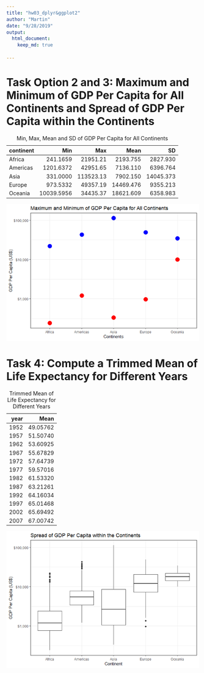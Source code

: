 ```yaml
---
title: "hw03_dplyr&ggplot2"
author: "Martin"
date: "9/28/2019"
output: 
  html_document:
    keep_md: true

---
```







# Task Option 2 and 3: Maximum and Minimum of GDP Per Capita for All Continents and Spread of GDP Per Capita within the Continents 
<div class="twoC">
<table class="table" style="margin-left: auto; margin-right: auto;">
<caption>Min, Max, Mean and SD of GDP Per 
  Capita for All Continents</caption>
 <thead>
  <tr>
   <th style="text-align:left;"> continent </th>
   <th style="text-align:right;"> Min </th>
   <th style="text-align:right;"> Max </th>
   <th style="text-align:right;"> Mean </th>
   <th style="text-align:right;"> SD </th>
  </tr>
 </thead>
<tbody>
  <tr>
   <td style="text-align:left;"> Africa </td>
   <td style="text-align:right;"> 241.1659 </td>
   <td style="text-align:right;"> 21951.21 </td>
   <td style="text-align:right;"> 2193.755 </td>
   <td style="text-align:right;"> 2827.930 </td>
  </tr>
  <tr>
   <td style="text-align:left;"> Americas </td>
   <td style="text-align:right;"> 1201.6372 </td>
   <td style="text-align:right;"> 42951.65 </td>
   <td style="text-align:right;"> 7136.110 </td>
   <td style="text-align:right;"> 6396.764 </td>
  </tr>
  <tr>
   <td style="text-align:left;"> Asia </td>
   <td style="text-align:right;"> 331.0000 </td>
   <td style="text-align:right;"> 113523.13 </td>
   <td style="text-align:right;"> 7902.150 </td>
   <td style="text-align:right;"> 14045.373 </td>
  </tr>
  <tr>
   <td style="text-align:left;"> Europe </td>
   <td style="text-align:right;"> 973.5332 </td>
   <td style="text-align:right;"> 49357.19 </td>
   <td style="text-align:right;"> 14469.476 </td>
   <td style="text-align:right;"> 9355.213 </td>
  </tr>
  <tr>
   <td style="text-align:left;"> Oceania </td>
   <td style="text-align:right;"> 10039.5956 </td>
   <td style="text-align:right;"> 34435.37 </td>
   <td style="text-align:right;"> 18621.609 </td>
   <td style="text-align:right;"> 6358.983 </td>
  </tr>
</tbody>
</table>


![](hw03_dplyr-ggplot2_files/figure-html/unnamed-chunk-3-1.png)<!-- -->

</div>
<div class="clearer"></div>
 
# Task 4: Compute a Trimmed Mean of Life Expectancy for Different Years

<table class="table" style="margin-left: auto; margin-right: auto;">
<caption>Trimmed Mean of Life Expectancy for 
  Different Years</caption>
 <thead>
  <tr>
   <th style="text-align:right;"> year </th>
   <th style="text-align:right;"> Mean </th>
  </tr>
 </thead>
<tbody>
  <tr>
   <td style="text-align:right;"> 1952 </td>
   <td style="text-align:right;"> 49.05762 </td>
  </tr>
  <tr>
   <td style="text-align:right;"> 1957 </td>
   <td style="text-align:right;"> 51.50740 </td>
  </tr>
  <tr>
   <td style="text-align:right;"> 1962 </td>
   <td style="text-align:right;"> 53.60925 </td>
  </tr>
  <tr>
   <td style="text-align:right;"> 1967 </td>
   <td style="text-align:right;"> 55.67829 </td>
  </tr>
  <tr>
   <td style="text-align:right;"> 1972 </td>
   <td style="text-align:right;"> 57.64739 </td>
  </tr>
  <tr>
   <td style="text-align:right;"> 1977 </td>
   <td style="text-align:right;"> 59.57016 </td>
  </tr>
  <tr>
   <td style="text-align:right;"> 1982 </td>
   <td style="text-align:right;"> 61.53320 </td>
  </tr>
  <tr>
   <td style="text-align:right;"> 1987 </td>
   <td style="text-align:right;"> 63.21261 </td>
  </tr>
  <tr>
   <td style="text-align:right;"> 1992 </td>
   <td style="text-align:right;"> 64.16034 </td>
  </tr>
  <tr>
   <td style="text-align:right;"> 1997 </td>
   <td style="text-align:right;"> 65.01468 </td>
  </tr>
  <tr>
   <td style="text-align:right;"> 2002 </td>
   <td style="text-align:right;"> 65.69492 </td>
  </tr>
  <tr>
   <td style="text-align:right;"> 2007 </td>
   <td style="text-align:right;"> 67.00742 </td>
  </tr>
</tbody>
</table>


![](hw03_dplyr-ggplot2_files/figure-html/unnamed-chunk-5-1.png)<!-- -->




